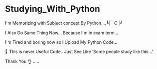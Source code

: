 # Studying_With_Python
I'm Memorizing with Subject concept By Python....┗|｀O′|┛

I Also Do Same Thing Now... Because I'm in exam term...

I'm Tired and boring now so I Upload My Python Code...

🤫 This is never Useful Code.. Just See Like 'Some people study like this...'

Thank You 👌
.....

